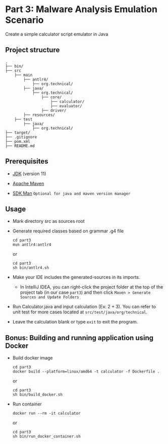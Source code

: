 # Part 3: Malware Analysis Emulation Scenario

Create a simple calculator script emulator in Java

## Project structure

```shell
.
├── bin/
├── src
    ├── main
        ├── antlr4/
            ├── org.technical/
        ├── java/
            ├── org.technical/
                ├── core/
                    ├── calculator/
                    ├── evaluator/
                ├── driver/
        ├── resources/
    ├── test
        ├── java/
            ├── org.technical/
├── target/
├── .gitignore
├── pom.xml
├── README.md
```

## Prerequisites

- [JDK](https://www.oracle.com/fr/java/technologies/javase/jdk11-archive-downloads.html) (version 11)

- [Apache Maven](https://maven.apache.org/download.cgi)

- [SDK Man](https://sdkman.io/install/) `Optional for java and maven version manager`

## Usage

- Mark directory src as sources root

- Generate required classes based on grammar .g4 file
    ```shell
  cd part3
  mvn antlr4:antlr4
  ```
  or
    ```shell
  cd part3
  sh bin/antlr4.sh
  ```
  
- Make your IDE includes the generated-sources in its imports.
  - In IntelliJ IDEA, you can right-click the project folder at the top of the project tab (in our case `part3`) and then click `Maven > Generate Sources and Update Folders`

- Run Calculator.java and input calculation (Ex: 2 + 3). You can refer to unit test for more cases located at `src/test/java/org/technical`.

- Leave the calculation blank or type `exit` to exit the program.

## Bonus: Building and running application using Docker

- Build docker image
  ```shell
  cd part3
  docker build --platform=linux/amd64 -t calculator -f Dockerfile .
  ```
  or
  ```shell
  cd part3
  sh bin/build_docker.sh
  ```
  
- Run container
  ```shell
  docker run --rm -it calculator
  ```
  or
  ```shell
  cd part3
  sh bin/run_docker_container.sh
  ```
